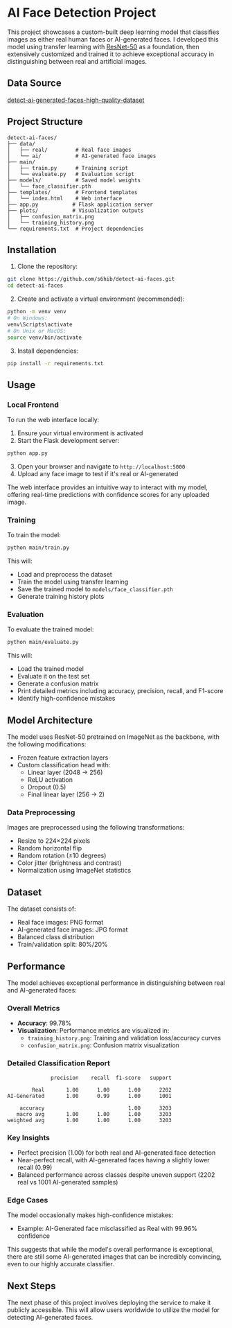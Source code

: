 # AI Face Detection Project

This project showcases a custom-built deep learning model that classifies images as either real human faces or AI-generated faces. I developed this model using transfer learning with [ResNet-50](https://blog.roboflow.com/what-is-resnet-50/) as a foundation, then extensively customized and trained it to achieve exceptional accuracy in distinguishing between real and artificial images.

## Data Source

[detect-ai-generated-faces-high-quality-dataset](https://www.kaggle.com/datasets/shahzaibshazoo/detect-ai-generated-faces-high-quality-dataset)

## Project Structure

```
detect-ai-faces/
├── data/
│   ├── real/         # Real face images
│   └── ai/           # AI-generated face images
├── main/
│   ├── train.py      # Training script
│   └── evaluate.py   # Evaluation script
├── models/           # Saved model weights
│   └── face_classifier.pth
├── templates/        # Frontend templates
│   └── index.html    # Web interface
├── app.py           # Flask application server
├── plots/           # Visualization outputs
│   ├── confusion_matrix.png
│   └── training_history.png
└── requirements.txt  # Project dependencies
```

## Installation

1. Clone the repository:
```bash
git clone https://github.com/s6hib/detect-ai-faces.git
cd detect-ai-faces
```

2. Create and activate a virtual environment (recommended):
```bash
python -m venv venv
# On Windows:
venv\Scripts\activate
# On Unix or MacOS:
source venv/bin/activate
```

3. Install dependencies:
```bash
pip install -r requirements.txt
```

## Usage

### Local Frontend

To run the web interface locally:

1. Ensure your virtual environment is activated
2. Start the Flask development server:
```bash
python app.py
```
3. Open your browser and navigate to `http://localhost:5000`
4. Upload any face image to test if it's real or AI-generated

The web interface provides an intuitive way to interact with my model, offering real-time predictions with confidence scores for any uploaded image.

### Training

To train the model:

```bash
python main/train.py
```

This will:
- Load and preprocess the dataset
- Train the model using transfer learning
- Save the trained model to `models/face_classifier.pth`
- Generate training history plots

### Evaluation

To evaluate the trained model:

```bash
python main/evaluate.py
```

This will:
- Load the trained model
- Evaluate it on the test set
- Generate a confusion matrix
- Print detailed metrics including accuracy, precision, recall, and F1-score
- Identify high-confidence mistakes

## Model Architecture

The model uses ResNet-50 pretrained on ImageNet as the backbone, with the following modifications:
- Frozen feature extraction layers
- Custom classification head with:
  - Linear layer (2048 → 256)
  - ReLU activation
  - Dropout (0.5)
  - Final linear layer (256 → 2)

### Data Preprocessing

Images are preprocessed using the following transformations:
- Resize to 224×224 pixels
- Random horizontal flip
- Random rotation (±10 degrees)
- Color jitter (brightness and contrast)
- Normalization using ImageNet statistics

## Dataset

The dataset consists of:
- Real face images: PNG format
- AI-generated face images: JPG format
- Balanced class distribution
- Train/validation split: 80%/20%

## Performance

The model achieves exceptional performance in distinguishing between real and AI-generated faces:

### Overall Metrics
- **Accuracy**: 99.78%
- **Visualization**: Performance metrics are visualized in:
  - `training_history.png`: Training and validation loss/accuracy curves
  - `confusion_matrix.png`: Confusion matrix visualization

### Detailed Classification Report
```
              precision    recall  f1-score   support

        Real       1.00      1.00      1.00      2202
AI-Generated       1.00      0.99      1.00      1001

    accuracy                           1.00      3203
   macro avg       1.00      1.00      1.00      3203
weighted avg       1.00      1.00      1.00      3203
```

### Key Insights
- Perfect precision (1.00) for both real and AI-generated face detection
- Near-perfect recall, with AI-generated faces having a slightly lower recall (0.99)
- Balanced performance across classes despite uneven support (2202 real vs 1001 AI-generated samples)

### Edge Cases
The model occasionally makes high-confidence mistakes:
- Example: AI-Generated face misclassified as Real with 99.96% confidence

This suggests that while the model's overall performance is exceptional, there are still some AI-generated images that can be incredibly convincing, even to our highly accurate classifier.

## Next Steps

The next phase of this project involves deploying the service to make it publicly accessible. This will allow users worldwide to utilize the model for detecting AI-generated faces.
